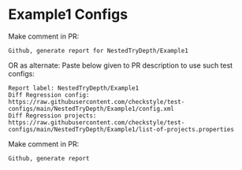 # Example1 Configs
Make comment in PR:
```
Github, generate report for NestedTryDepth/Example1
```
OR as alternate:
Paste below given to PR description to use such test configs:
```
Report label: NestedTryDepth/Example1
Diff Regression config: https://raw.githubusercontent.com/checkstyle/test-configs/main/NestedTryDepth/Example1/config.xml
Diff Regression projects: https://raw.githubusercontent.com/checkstyle/test-configs/main/NestedTryDepth/Example1/list-of-projects.properties
```
Make comment in PR:
```
Github, generate report
```
